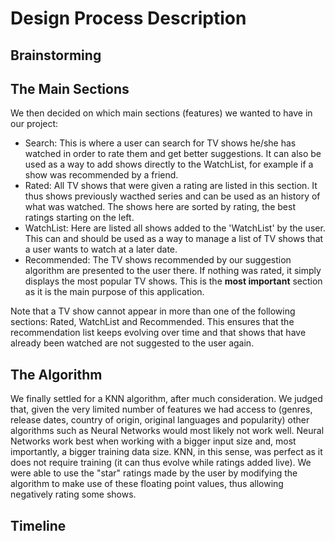 # Design Process Description

## Brainstorming

## The Main Sections
We then decided on which main sections (features) we wanted to have in our project:
- Search: This is where a user can search for TV shows he/she has watched in order to rate them and get better suggestions. It can also be used as a way to add shows directly to the WatchList, for example if a show was recommended by a friend.
- Rated: All TV shows that were given a rating are listed in this section. It thus shows previously wacthed series and can be used as an history of what was watched. The shows here are sorted by rating, the best ratings starting on the left.
- WatchList: Here are listed all shows added to the 'WatchList' by the user. This can and should be used as a way to manage a list of TV shows that a user wants to watch at a later date.
- Recommended: The TV shows recommended by our suggestion algorithm are presented to the user there. If nothing was rated, it simply displays the most popular TV shows. This is the **most important** section as it is the main purpose of this application.

Note that a TV show cannot appear in more than one of the following sections: Rated, WatchList and Recommended. This ensures that the recommendation list keeps evolving over time and that shows that have already been watched are not suggested to the user again.

## The Algorithm
We finally settled for a KNN algorithm, after much consideration. We judged that, given the very limited number of features we had access to (genres, release dates, country of origin, original languages and popularity) other algorithms such as Neural Networks would most likely not work well. Neural Networks work best when working with a bigger input size and, most importantly, a bigger training data size. KNN, in this sense, was perfect as it does not require training (it can thus evolve while ratings added live). We were able to use the "star" ratings made by the user by modifying the algorithm to make use of these floating point values, thus allowing negatively rating some shows.

## Timeline
